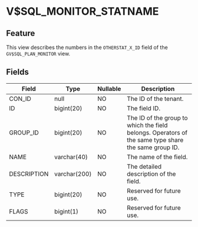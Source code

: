 V$SQL_MONITOR_STATNAME
===========================================

Feature
-----------

This view describes the numbers in the `OTHERSTAT_X_ID` field of the `GV$SQL_PLAN_MONITOR` view.

Fields
-------------

| **Field** | **Type** | **Nullable** | **Description** |
|-------------|--------------|----------------|---------------------------|
| CON_ID | null | NO | The ID of the tenant. |
| ID | bigint(20) | NO | The field ID. |
| GROUP_ID | bigint(20) | NO | The ID of the group to which the field belongs. Operators of the same type share the same group ID. |
| NAME | varchar(40) | NO | The name of the field. |
| DESCRIPTION | varchar(200) | NO | The detailed description of the field. |
| TYPE | bigint(20) | NO | Reserved for future use. |
| FLAGS | bigint(1) | NO | Reserved for future use. |
